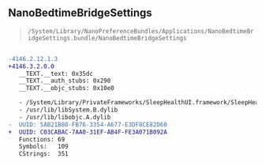 ## NanoBedtimeBridgeSettings

> `/System/Library/NanoPreferenceBundles/Applications/NanoBedtimeBridgeSettings.bundle/NanoBedtimeBridgeSettings`

```diff

-4146.2.12.1.3
+4146.3.2.0.0
   __TEXT.__text: 0x35dc
   __TEXT.__auth_stubs: 0x290
   __TEXT.__objc_stubs: 0x10e0

   - /System/Library/PrivateFrameworks/SleepHealthUI.framework/SleepHealthUI
   - /usr/lib/libSystem.B.dylib
   - /usr/lib/libobjc.A.dylib
-  UUID: 5AB21B80-FB76-3354-A677-E3DF8CE82D60
+  UUID: C03CABAC-7AA0-31EF-AB4F-FE3A071B092A
   Functions: 69
   Symbols:   109
   CStrings:  351

```
